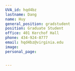 ```yaml
---
UVA_id: hqd4bz
lastname: Dang
name: Huy
general_position: gradstudent
position: Graduate Student
office: 401 Kerchof Hall
phone: 434-924-8777
email: hqd4bz@virginia.edu
image:
personal_page:


---
```

